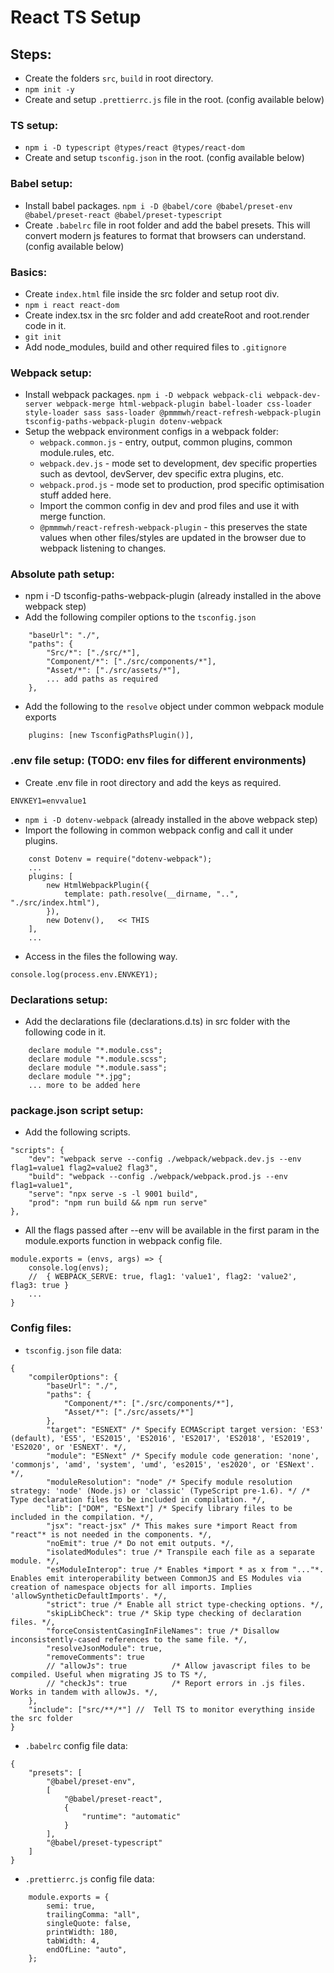 # React TS Setup

## Steps:

-	Create the folders `src`, `build` in root directory.
-	`npm init -y`
-	Create and setup `.prettierrc.js` file in the root. (config available below)

### TS setup:
-	`npm i -D typescript @types/react @types/react-dom`
-	Create and setup `tsconfig.json` in the root. (config available below)

### Babel setup:
-	Install babel packages. `npm i -D @babel/core @babel/preset-env @babel/preset-react @babel/preset-typescript`
-	Create `.babelrc` file in root folder and add the babel presets. This will convert modern js features to format that browsers can understand. (config available below)

### Basics:
-	Create `index.html` file inside the src folder and setup root div.
-	`npm i react react-dom`
-	Create index.tsx in the src folder and add createRoot and root.render code in it.
-	`git init`
-	Add node_modules, build and other required files to `.gitignore`

### Webpack setup:
-	Install webpack packages. `npm i -D webpack webpack-cli webpack-dev-server webpack-merge html-webpack-plugin babel-loader css-loader style-loader sass sass-loader @pmmmwh/react-refresh-webpack-plugin tsconfig-paths-webpack-plugin dotenv-webpack`
-	Setup the webpack environment configs in a webpack folder:
	-	`webpack.common.js` - entry, output, common plugins, common module.rules, etc.
	-	`webpack.dev.js` - mode set to development, dev specific properties such as devtool, devServer, dev specific extra plugins, etc.
	-	`webpack.prod.js` - mode set to production, prod specific optimisation stuff added here.
	-	Import the common config in dev and prod files and use it with merge function.
	-	`@pmmmwh/react-refresh-webpack-plugin` - this preserves the state values when other files/styles are updated in the browser due to webpack listening to changes.

### Absolute path setup:
-	npm i -D tsconfig-paths-webpack-plugin (already installed in the above webpack step)
-	Add the following compiler options to the `tsconfig.json`
```
	"baseUrl": "./",
	"paths": {
		"Src/*": ["./src/*"],
		"Component/*": ["./src/components/*"],
		"Asset/*": ["./src/assets/*"],
		... add paths as required
	},
```
-	Add the following to the `resolve` object under common webpack module exports
```
	plugins: [new TsconfigPathsPlugin()],
```

### .env file setup: (TODO: env files for different environments)
-	Create .env file in root directory and add the keys as required.
```
ENVKEY1=envvalue1
```
-	`npm i -D dotenv-webpack` (already installed in the above webpack step)
-	Import the following in common webpack config and call it under plugins.
```
	const Dotenv = require("dotenv-webpack");
	...
	plugins: [
		new HtmlWebpackPlugin({
			template: path.resolve(__dirname, "..", "./src/index.html"),
		}),
		new Dotenv(),	<< THIS
	],
	...
```
-	Access in the files the following way.
```
console.log(process.env.ENVKEY1);
```

### Declarations setup:
-	Add the declarations file (declarations.d.ts) in src folder with the following code in it.
```
	declare module "*.module.css";
	declare module "*.module.scss";
	declare module "*.module.sass";
	declare module "*.jpg";
	... more to be added here
```

### package.json script setup:
-	Add the following scripts.
```
"scripts": {
	"dev": "webpack serve --config ./webpack/webpack.dev.js --env flag1=value1 flag2=value2 flag3",
	"build": "webpack --config ./webpack/webpack.prod.js --env flag1=value1",
	"serve": "npx serve -s -l 9001 build",
	"prod": "npm run build && npm run serve"
},
```
-	All the flags passed after --env will be available in the first param in the module.exports function in webpack config file.
```
module.exports = (envs, args) => {
	console.log(envs);
	//	{ WEBPACK_SERVE: true, flag1: 'value1', flag2: 'value2', flag3: true }
	...
}
```

### Config files:
-	`tsconfig.json` file data:
```
{
	"compilerOptions": {
		"baseUrl": "./",
		"paths": {
			"Component/*": ["./src/components/*"],
			"Asset/*": ["./src/assets/*"]
		},
		"target": "ESNEXT" /* Specify ECMAScript target version: 'ES3' (default), 'ES5', 'ES2015', 'ES2016', 'ES2017', 'ES2018', 'ES2019', 'ES2020', or 'ESNEXT'. */,
		"module": "ESNext" /* Specify module code generation: 'none', 'commonjs', 'amd', 'system', 'umd', 'es2015', 'es2020', or 'ESNext'. */,
		"moduleResolution": "node" /* Specify module resolution strategy: 'node' (Node.js) or 'classic' (TypeScript pre-1.6). */ /* Type declaration files to be included in compilation. */,
		"lib": ["DOM", "ESNext"] /* Specify library files to be included in the compilation. */,
		"jsx": "react-jsx" /* This makes sure *import React from "react"* is not needed in the components. */,
		"noEmit": true /* Do not emit outputs. */,
		"isolatedModules": true /* Transpile each file as a separate module. */,
		"esModuleInterop": true /* Enables *import * as x from "..."*. Enables emit interoperability between CommonJS and ES Modules via creation of namespace objects for all imports. Implies 'allowSyntheticDefaultImports'. */,
		"strict": true /* Enable all strict type-checking options. */,
		"skipLibCheck": true /* Skip type checking of declaration files. */,
		"forceConsistentCasingInFileNames": true /* Disallow inconsistently-cased references to the same file. */,
		"resolveJsonModule": true,
		"removeComments": true
		// "allowJs": true 			/* Allow javascript files to be compiled. Useful when migrating JS to TS */,
		// "checkJs": true 			/* Report errors in .js files. Works in tandem with allowJs. */,
	},
	"include": ["src/**/*"] //	Tell TS to monitor everything inside the src folder
}
```

-	`.babelrc` config file data:
```
{
	"presets": [
		"@babel/preset-env",
		[
			"@babel/preset-react",
			{
				"runtime": "automatic"
			}
		],
		"@babel/preset-typescript"
	]
}
```

-	`.prettierrc.js` config file data:
```
	module.exports = {
		semi: true,
		trailingComma: "all",
		singleQuote: false,
		printWidth: 180,
		tabWidth: 4,
		endOfLine: "auto",
	};
```